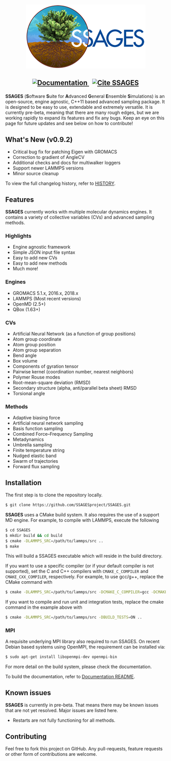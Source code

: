 <div align="center">
  <a href="http://ssagesproject.github.io" target="_blank">
    <img src="doc/assets/ssages-logo.png" alt="SSAGES" height="200">
  </a>
</div>

<h2 align="center">
<p align="center">
  <a href="http://ssagesproject.github.io/docs/index.html" target="_blank">
    <img src="https://img.shields.io/badge/docs-v0.9-blue.svg" alt="Documentation">
  </a>
  &nbsp;
  <a href="https://doi.org/10.1063/1.5008853" target="_blank">
    <img src="https://img.shields.io/badge/doi-10.1063%2F1.5008853-blue" alt="Cite SSAGES">
  </a>
</p>
</h2>

**SSAGES** (**S**oftware **S**uite for **A**dvanced **G**eneral **E**nsemble
**S**imulations) is an open-source, engine agnostic, C++11 based advanced
sampling package.  It is designed to be easy to use, extendable and extremely
versatile. It is currently pre-beta, meaning that there are many rough edges,
but we are working rapidly to expand its features and fix any bugs. Keep an eye
on this page for future updates and see below on how to contribute!

## What's New (v0.9.2)
- Critical bug fix for patching Eigen with GROMACS
- Correction to gradient of AngleCV
- Additional checks and docs for multiwalker loggers
- Support newer LAMMPS versions
- Minor source cleanup

To view the full changelog history, refer to [HISTORY](HISTORY.md).

<a id="features"></a>
## Features
**SSAGES** currently works with multiple molecular dynamics engines. It contains a variety of collective variables (CVs) and advanced sampling methods.

### Highlights
- Engine agnostic framework
- Simple JSON input file syntax
- Easy to add new CVs
- Easy to add new methods
- Much more!

### Engines
- GROMACS 5.1.x, 2016.x, 2018.x
- LAMMPS (Most recent versions)
- OpenMD (2.5+)
- QBox (1.63+)

### CVs
- Artificial Neural Network (as a function of group positions)
- Atom group coordinate
- Atom group position
- Atom group separation
- Bend angle
- Box volume
- Components of gyration tensor
- Pairwise kernel (coordination number, nearest neighbors)
- Polymer Rouse modes
- Root-mean-square deviation (RMSD)
- Secondary structure (alpha, anti/parallel beta sheet) RMSD
- Torsional angle

### Methods
- Adaptive biasing force
- Artificial neural network sampling
- Basis function sampling
- Combined Force–Frequency Sampling
- Metadynamics
- Umbrella sampling
- Finite temperature string
- Nudged elastic band
- Swarm of trajectories
- Forward flux sampling

<a id="installation"></a>
## Installation
The first step is to clone the repository locally.

```bash
$ git clone https://github.com/SSAGESproject/SSAGES.git
```
**SSAGES** uses a CMake build system. It also requires the use of a support MD engine.
For example, to compile with LAMMPS, execute the following

```bash
$ cd SSAGES
$ mkdir build && cd build
$ cmake -DLAMMPS_SRC=/path/to/lammps/src ..
$ make
```

This will build a SSAGES executable which will reside in the build directory.

If you want to use a specific compiler (or if your default compiler is not supported),
set the C and C++ compilers with `CMAKE_C_COMPILER` and `CMAKE_CXX_COMPILER`, respectively.
For example, to use gcc/g++, replace the CMake command with

```bash
$ cmake -DLAMMPS_SRC=/path/to/lammps/src -DCMAKE_C_COMPILER=gcc -DCMAKE_CXX_COMPILER=g++ ..
```

If you want to compile and run unit and integration tests, replace the cmake command
in the example above with

```bash
$ cmake -DLAMMPS_SRC=/path/to/lammps/src -DBUILD_TESTS=ON ..
```

### MPI

A requisite underlying MPI library also required to run SSAGES.
On recent Debian based systems using OpenMPI, the requirement
can be installed via:

```bash
$ sudo apt-get install libopenmpi-dev openmpi-bin
```

For more detail on the build system, please check the documentation.

To build the documentation, refer to [Documentation README](doc/README.md).

## Known issues
**SSAGES** is currently in pre-beta. That means there may be known issues that are not yet resolved. Major issues are listed here.

- Restarts are not fully functioning for all methods.

## Contributing
Feel free to fork this project on GitHub. Any pull-requests, feature requests or other form of contributions are welcome.
